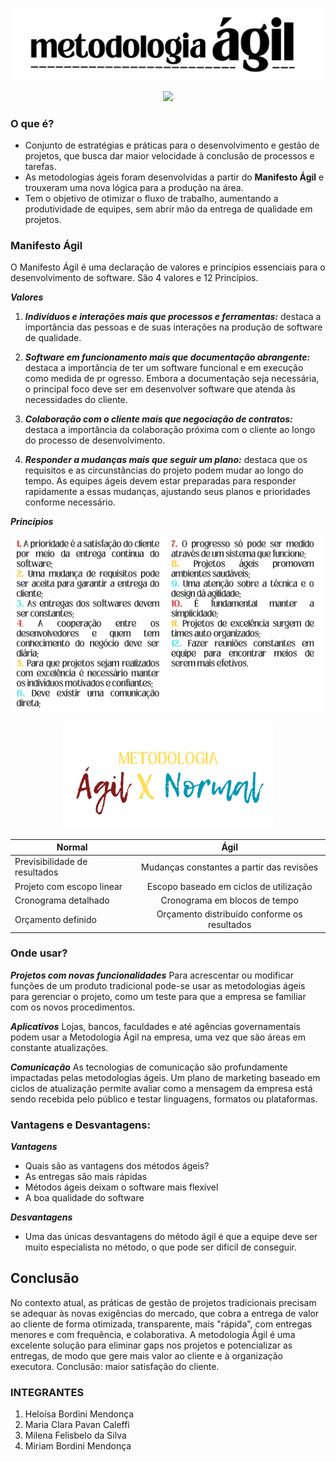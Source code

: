 <p align="center"> <img src= "metagil.png"> </p>

<p align="center"> <img src= "https://kbase.com.br/novo/wp-content/uploads/2023/09/metodos-ageis-02.png"> </p>

### O que é?

- Conjunto de estratégias e práticas para o desenvolvimento e gestão de projetos, que busca dar maior velocidade à conclusão de processos e tarefas.
- As metodologias ágeis foram desenvolvidas a partir do **Manifesto Ágil** e trouxeram uma nova lógica para a produção na área.
- Tem o objetivo de otimizar o fluxo de trabalho, aumentando a produtividade de equipes, sem abrir mão da entrega de qualidade em projetos.

### Manifesto Ágil
O Manifesto Ágil é uma declaração de valores e princípios essenciais para o desenvolvimento de software. São 4 valores e 12 Princípios.

**_Valores_**

1. **_Indivíduos e interações mais que processos e ferramentas:_** destaca a importância das pessoas e de suas interações na produção de software de qualidade. 

2. **_Software em funcionamento mais que documentação abrangente:_** destaca a importância de ter um software funcional e em execução como medida de pr
ogresso. Embora a documentação seja necessária, o principal foco deve ser em desenvolver software que atenda às necessidades do cliente.

3. **_Colaboração com o cliente mais que negociação de contratos:_** destaca a importância da colaboração próxima com o cliente ao longo do processo de desenvolvimento. 

4. **_Responder a mudanças mais que seguir um plano:_** destaca que os requisitos e as circunstâncias do projeto podem mudar ao longo do tempo. As equipes ágeis devem estar preparadas para responder rapidamente a essas mudanças, ajustando seus planos e prioridades conforme necessário.

**_Princípios_**

<p align="center"> <img style='width: 500px' src= "principios.png"> </p>


<p align="center"> <img style='width: 340px' src= "METODOLOGIA.png"> </p>

<p align="center">

|**Normal**|**Ágil**|
|-|:-:|
|Previsibilidade de resultados|Mudanças constantes a partir das revisões|
|Projeto com escopo linear|Escopo baseado em ciclos de utilização|
|Cronograma detalhado|Cronograma em blocos de tempo|
|Orçamento definido|Orçamento distribuído conforme os resultados|

</p>

### Onde usar?

**_Projetos com novas funcionalidades_**
Para acrescentar ou modificar funções de um produto tradicional pode-se usar as metodologias ágeis para gerenciar o projeto, como um teste para que a empresa se familiar com os novos procedimentos.

**_Aplicativos_**
Lojas, bancos, faculdades e até agências governamentais podem usar a Metodologia Ágil na empresa, uma vez que são áreas em constante atualizações.

**_Comunicação_**
As tecnologias de comunicação são profundamente impactadas pelas metodologias ágeis. Um plano de marketing baseado em ciclos de atualização permite avaliar como a mensagem da empresa está sendo recebida pelo público e testar linguagens, formatos ou plataformas.

### Vantagens e Desvantagens:

**_Vantagens_**

- Quais são as vantagens dos métodos ágeis?
- As entregas são mais rápidas
- Métodos ágeis deixam o software mais flexível
- A boa qualidade do software

**_Desvantagens_**

- Uma das únicas desvantagens do método ágil é que a equipe deve ser muito especialista no método, o que pode ser difícil de conseguir.

## Conclusão
No contexto atual, as práticas de gestão de projetos tradicionais precisam se adequar às novas exigências do mercado, que cobra a entrega de valor ao cliente de forma otimizada, transparente, mais "rápida", com entregas menores e com frequência, e colaborativa. A metodologia Ágil é uma excelente solução para eliminar gaps nos projetos e potencializar as entregas, de modo que gere mais valor ao cliente e à organização executora. Conclusão: maior satisfação do cliente.


### INTEGRANTES
1. Heloísa Bordini Mendonça
2. Maria Clara Pavan Caleffi
3. Milena Felisbelo da Silva
4. Miriam Bordini Mendonça